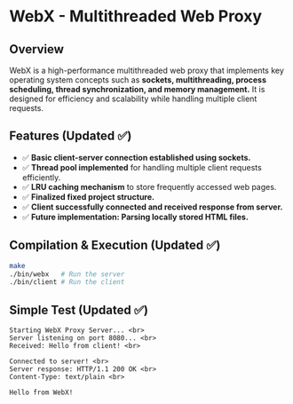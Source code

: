 # WebX - Multithreaded Web Proxy

## Overview
WebX is a high-performance multithreaded web proxy that implements key operating system concepts such as **sockets, multithreading, process scheduling, thread synchronization, and memory management.** It is designed for efficiency and scalability while handling multiple client requests.

## Features (Updated ✅)
- ✅ **Basic client-server connection established using sockets.**  
- ✅ **Thread pool implemented** for handling multiple client requests efficiently.  
- ✅ **LRU caching mechanism** to store frequently accessed web pages.  
- ✅ **Finalized fixed project structure.**  
- ✅ **Client successfully connected and received response from server.**  
- ✅ **Future implementation: Parsing locally stored HTML files.**  

## Compilation & Execution (Updated ✅)
```sh
make
./bin/webx   # Run the server
./bin/client # Run the client
```

## Simple Test (Updated ✅)
```
Starting WebX Proxy Server... <br>
Server listening on port 8080... <br>
Received: Hello from client! <br>

Connected to server! <br>
Server response: HTTP/1.1 200 OK <br>
Content-Type: text/plain <br>

Hello from WebX! 
```

